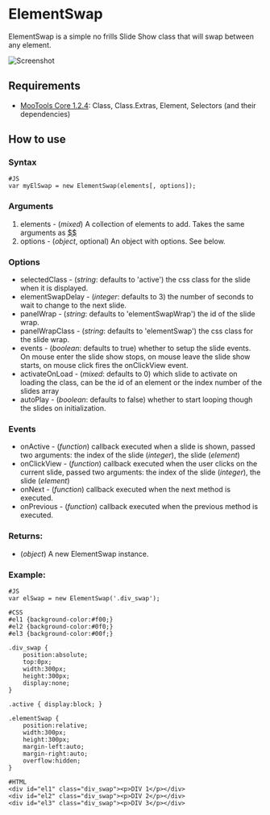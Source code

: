 ElementSwap
===========

ElementSwap is a simple no frills Slide Show class that will swap between any element.

![Screenshot](http://github.com/vincentbluff/ElementSwap/raw/master/screenshot.png)

Requirements
------------

* [MooTools Core 1.2.4](http://mootools.net/core): Class, Class.Extras, Element, Selectors (and their dependencies)

How to use
----------

### Syntax
	#JS
	var myElSwap = new ElementSwap(elements[, options]);

### Arguments

1. elements - (*mixed*) A collection of elements to add. Takes the same arguments as [$$]
2. options - (*object*, optional) An object with options. See below.

### Options
- selectedClass - (*string*: defaults to 'active') the css class for the slide when it is displayed.
- elementSwapDelay - (*integer*: defaults to 3) the number of seconds to wait to change to the next slide.
- panelWrap - (*string*: defaults to 'elementSwapWrap') the id of the slide wrap.
- panelWrapClass - (*string*: defaults to 'elementSwap') the css class for the slide wrap.
- events - (*boolean*: defaults to true) whether to setup the slide events. On mouse enter the slide show stops, on mouse leave the slide show starts, on mouse click fires the onClickView event.
- activateOnLoad - (*mixed*: defaults to 0) which slide to activate on loading the class, can be the id of an element or the index number of the slides array
- autoPlay - (*boolean*: defaults to false) whether to start looping though the slides on initialization.

### Events
- onActive - (*function*) callback executed when a slide is shown, passed two arguments: the index of the slide (*integer*), the slide (*element*)
- onClickView - (*function*)  callback executed when the user clicks on the current slide, passed two arguments: the index of the slide (*integer*), the slide (*element*)
- onNext - (*function*)  callback executed when the next method is executed.
- onPrevious - (*function*)  callback executed when the previous method is executed.

### Returns:

* (*object*) A new ElementSwap instance.

### Example:

	#JS
	var elSwap = new ElementSwap('.div_swap');

	#CSS
	#el1 {background-color:#f00;}
	#el2 {background-color:#0f0;}
	#el3 {background-color:#00f;}
	
	.div_swap {
		position:absolute;
		top:0px;
		width:300px;
		height:300px;
		display:none;
	}
	
	.active { display:block; }
	
	.elementSwap {
		position:relative;
		width:300px;
		height:300px;
		margin-left:auto;
		margin-right:auto;
		overflow:hidden;
	}

	#HTML
	<div id="el1" class="div_swap"><p>DIV 1</p></div>
	<div id="el2" class="div_swap"><p>DIV 2</p></div>
	<div id="el3" class="div_swap"><p>DIV 3</p></div>


[$$]: http://www.mootools.net/docs/core/Element/Element#dollars